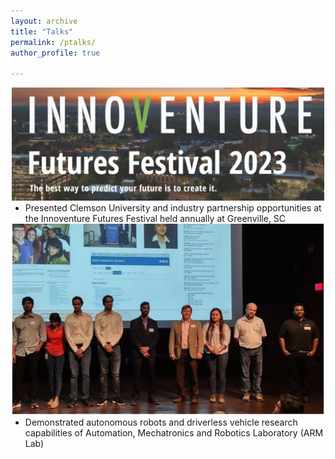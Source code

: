 ```yaml
---
layout: archive
title: "Talks"
permalink: /ptalks/
author_profile: true

---
```


<div class="image-container" style="text-align: center;">
  <img src="/images/innoventure.jpg" alt="Innoventure Futures Festival 2023" style="max-width: 500px;">
  <ul style="list-style-type: disc; text-align: left; margin: 0 auto; display: inline-block;">
    <li>Presented Clemson University and industry partnership opportunities at the Innoventure Futures Festival held annually at Greenville, SC</li>
  </ul>
 </div>

 <div class="image-container" style="text-align: center;">
  <img src="/images/autotechday.png" alt="Auto Tech Day" style="max-width: 500px;">
  <ul style="list-style-type: disc; text-align: left; margin: 0 auto; display: inline-block;">
    <li>Demonstrated autonomous robots and driverless vehicle research capabilities of Automation, Mechatronics and Robotics Laboratory (ARM Lab)</li>
  </ul>
 </div>
